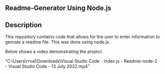 ## Readme-Generator Using Node.js

## Description 
This repository contains code that allows for the user to enter information to genrate a readme file. This was done using node.js.

Below shows a video demonstrating the project.

"C:\Users\rrval\Downloads\Visual Studio Code - index.js - Readme-node-2 - Visual Studio Code - 13 July 2022.mp4"
